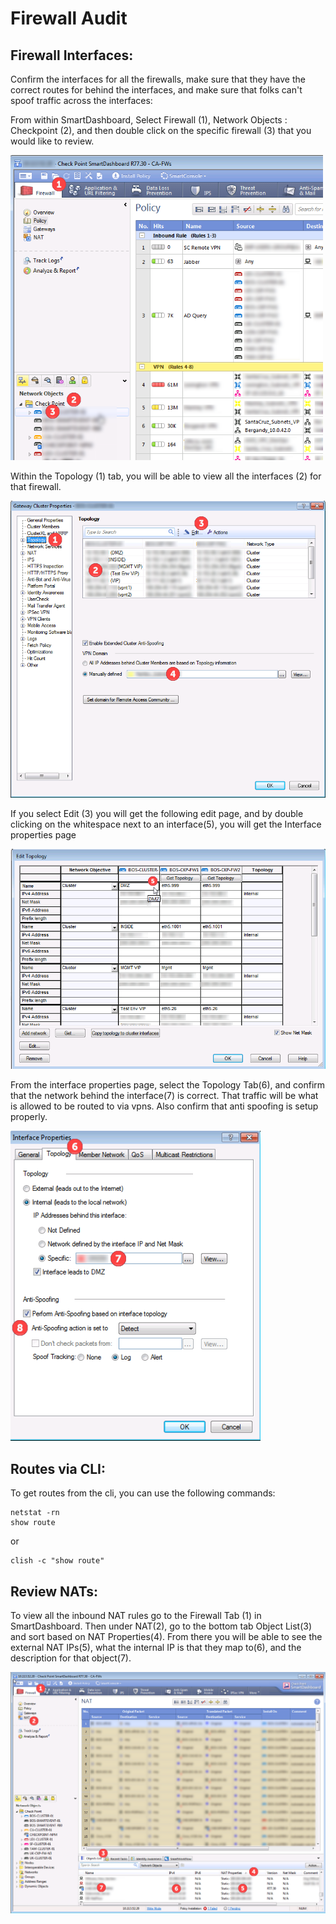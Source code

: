 # Firewall Audit

## Firewall Interfaces: 
Confirm the interfaces for all the firewalls, make sure that they have the correct routes for behind the interfaces, and make sure that folks can't spoof traffic across the interfaces: 

From within SmartDashboard, Select Firewall (1), Network Objects : Checkpoint (2), and then double click on the specific firewall (3) that you would like to review. 

<img src="img/fw34.png" width="500" alt="">

Within the Topology (1) tab, you will be able to view all the interfaces (2) for that firewall.  

<img src="img/fw35.png" width="600" alt="">

If you select Edit (3) you will get the following edit page, and by double clicking on the whitespace next to an interface(5), you will get the Interface properties page

<img src="img/fw36.png" width="600" alt="">

From the interface properties page, select the Topology Tab(6), and confirm that the network behind the interface(7) is correct.  That traffic will be what is allowed to be routed to via vpns.  Also confirm that anti spoofing is setup properly.  

<img src="img/fw37.png" width="400" alt="">

## Routes via CLI: 
To get routes from the cli, you can use the following commands: 
```
netstat -rn
show route
```

or
```
clish -c "show route"
```

## Review NATs: 
To view all the inbound NAT rules go to the Firewall Tab (1) in SmartDashboard.  Then under NAT(2), go to the bottom tab Object List(3) and sort based on NAT Properties(4).  From there you will be able to see the external NAT IPs(5), what the internal IP is that they map to(6), and the description for that object(7).

<img src="img/fw38.png" width="600" alt="">

